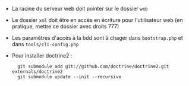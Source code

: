 * La racine du serveur web doit pointer sur le dossier `web`
* Le dossier `xml` doit être en accès en écriture pour l'utilisateur web (en pratique, mettre ce dossier avec droits 777)
* Les paramètres d'accès à la bdd sont à chager dans `bootstrap.php` et dans `tools/cli-config.php`

* Pour installer doctrine2 : 

	    git submodule add git://github.com/doctrine/doctrine2.git externals/doctrine2
	    git submodule update --init --recursive

